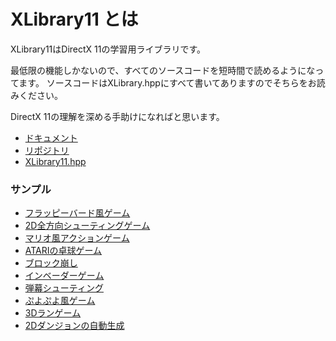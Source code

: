 # XLibrary11 とは
XLibrary11はDirectX 11の学習用ライブラリです。

最低限の機能しかないので、すべてのソースコードを短時間で読めるようになってます。
ソースコードはXLibrary.hppにすべて書いてありますのでそちらをお読みください。

DirectX 11の理解を深める手助けになればと思います。

* [ドキュメント](https://itukikikuti.gitlab.io/XLibrary11/)
* [リポジトリ](https://gitlab.com/itukikikuti/XLibrary11)
* [XLibrary11.hpp](https://github.com/itukikikuti/XLibrary11/releases/download/v0.1/XLibrary11.hpp)

### サンプル
* [フラッピーバード風ゲーム](https://gitlab.com/itukikikuti/Bird)
* [2D全方向シューティングゲーム](https://gitlab.com/itukikikuti/Shooting)
* [マリオ風アクションゲーム](https://gitlab.com/itukikikuti/Action2D)
* [ATARIの卓球ゲーム](https://gitlab.com/itukikikuti/Pong)
* [ブロック崩し](https://gitlab.com/itukikikuti/BreakBlock)
* [インベーダーゲーム](https://gitlab.com/itukikikuti/Invader)
* [弾幕シューティング](https://gitlab.com/itukikikuti/danmaku)
* [ぷよぷよ風ゲーム](https://gitlab.com/itukikikuti/puyopuyo)
* [3Dランゲーム](https://gitlab.com/itukikikuti/run3d)
* [2Dダンジョンの自動生成](https://gitlab.com/itukikikuti/dangeon)
